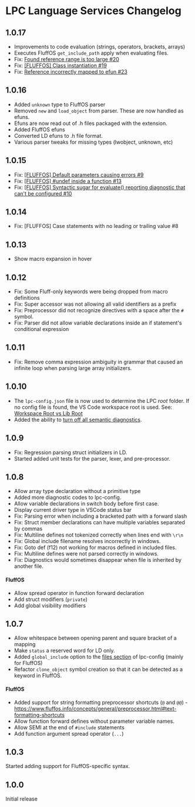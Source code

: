 # LPC Language Services Changelog

## 1.0.17

-   Improvements to code evaluation (strings, operators, brackets, arrays)
-   Executes FluffOS `get_include_path` apply when evaluating files.
-   Fix: [Found reference range is too large #20](https://github.com/jlchmura/lpc-language-server/issues/20)
-   Fix: [[FLUFFOS] Class instantiation #19](https://github.com/jlchmura/lpc-language-server/issues/19)
-   Fix: [Reference incorrectly mapped to efun #23](https://github.com/jlchmura/lpc-language-server/issues/23)

## 1.0.16

-   Added `unknown` type to FluffOS parser
-   Removed `new` and `load_object` from parser. These are now handled as efuns.
-   Efuns are now read out of .h files packaged with the extension.
-   Added FluffOS efuns
-   Converted LD efuns to .h file format.
-   Various parser tweaks for missing types (lwobject, unknown, etc)

## 1.0.15

-   Fix: [[FLUFFOS] Default parameters causing errors #9](https://github.com/jlchmura/lpc-language-server/issues/9)
-   Fix: [[FLUFFOS] #undef inside a function #13](https://github.com/jlchmura/lpc-language-server/issues/13)
-   Fix: [[FLUFFOS] Syntactic sugar for evaluate() reporting diagnostic that can't be configured #10](https://github.com/jlchmura/lpc-language-server/issues/10)

## 1.0.14

-   Fix: [FLUFFOS] Case statements with no leading or trailing value #8

## 1.0.13

-   Show macro expansion in hover

## 1.0.12

-   Fix: Some Fluff-only keywords were being dropped from macro definitions
-   Fix: Super accessor was not allowing all valid identifiers as a prefix
-   Fix: Preprocessor did not recognize directives with a space after the `#` symbol.
-   Fix: Parser did not allow variable declarations inside an if statement's conditional expression

## 1.0.11

-   Fix: Remove comma expression ambiguity in grammar that caused an infinite loop when parsing large array initializers.

## 1.0.10

-   The `lpc-config.json` file is now used to determine the LPC _root_ folder.
    If no config file is found, the VS Code workspace root is used. See: [Workspace Root vs Lib Root](./README.md#file-locations---files)
-   Added the ability to [turn off all semantic diagnostics](./README.md#disabling-code-diagnostics).

## 1.0.9

-   Fix: Regression parsing struct initializers in LD.
-   Started added unit tests for the parser, lexer, and pre-processor.

## 1.0.8

-   Allow array type declaration without a primitive type
-   Added more diagnostic codes to lpc-config.
-   Allow variable declarations in switch body before first case.
-   Display current driver type in VSCode status bar
-   Fix: Parsing error when including a bracketed path with a forward slash
-   Fix: Struct member declarations can have multiple variables separated by commas
-   Fix: Multiline defines not tokenized correctly when lines end with `\r\n`
-   Fix: Global include filename resolves incorrectly in windows.
-   Fix: Goto def (f12) not working for macros defined in included files.
-   Fix: Multiline defines were not parsed correctly in windows.
-   Fix: Diagnostics would sometimes disappear when file is inherited by another file.

#### FluffOS

-   Allow spread operator in function forward declaration
-   Add struct modifiers (`private`)
-   Add global visibility modifiers

## 1.0.7

-   Allow whitespace between opening parent and square bracket of a mapping
-   Make `status` a reserved word for LD only.
-   Added `global_include` option to the [files section](README.md#file-locations---files) of lpc-config (mainly for FluffOS)
-   Refactor `clone_object` symbol creation so that it can be detected as a keyword in FluffOS.

#### FluffOS

-   Added support for string formatting preprocessor shortcuts (`@` and `@@`) - https://www.fluffos.info/concepts/general/preprocessor.html#text-formatting-shortcuts
-   Allow function forward defines without parameter variable names.
-   Allow SEMI at the end of `#include` statements
-   Add function argument spread operator (`...`)

## 1.0.3

Started adding support for FluffOS-specific syntax.

## 1.0.0

Initial release
